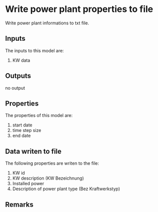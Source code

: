 # Write power plant properties to file

Write power plant informations to txt file.


## Inputs
The inputs to this model are:

1. KW data


## Outputs
no output


## Properties
The properties of this model are:

1. start date
1. time step size
1. end date


## Data writen to file

The following properties are writen to the file:

1. KW id
1. KW description (KW Bezeichnung)
1. Installed power
1. Description of power plant type (Bez Kraftwerkstyp)


## Remarks

